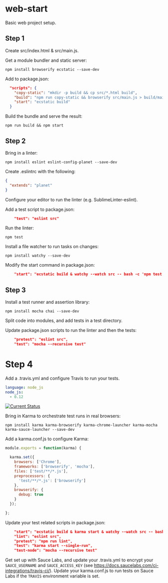 # web-start

Basic web project setup.

## Step 1

Create src/index.html & src/main.js.

Get a module bundler and static server:

    npm install browserify ecstatic --save-dev

Add to package.json:

```json
  "scripts": {
    "copy-static": "mkdir -p build && cp src/*.html build",
    "build": "npm run copy-static && browserify src/main.js > build/main.js",
    "start": "ecstatic build"
  }
```

Build the bundle and serve the result:

    npm run build && npm start

## Step 2

Bring in a linter:

    npm install eslint eslint-config-planet --save-dev

Create .eslintrc with the following:

```json
{
  "extends": "planet"
}
```

Configure your editor to run the linter (e.g. SublimeLinter-eslint).

Add a test script to package.json:

```json
    "test": "eslint src"
```

Run the linter:

    npm test

Install a file watcher to run tasks on changes:

    npm install watchy --save-dev

Modify the start command in package.json:

```json
    "start": "ecstatic build & watchy --watch src -- bash -c 'npm test && npm run build'",
```

## Step 3

Install a test runner and assertion library:

    npm install mocha chai --save-dev

Split code into modules, and add tests in a test directory.

Update package.json scripts to run the linter and then the tests:

```json
    "pretest": "eslint src",
    "test": "mocha --recursive test"
```

# Step 4

Add a .travis.yml and configure Travis to run your tests.

```yml
language: node_js
node_js:
  - 0.12
```

[![Current Status](https://secure.travis-ci.org/tschaub/web-start.svg?branch=master)](https://travis-ci.org/tschaub/web-start)

Bring in Karma to orchestrate test runs in real browsers:

    npm install karma karma-browserify karma-chrome-launcher karma-mocha karma-sauce-launcher --save-dev

Add a karma.conf.js to configure Karma:
```js
module.exports = function(karma) {

  karma.set({
    browsers: ['Chrome'],
    frameworks: ['browserify', 'mocha'],
    files: ['test/**/*.js'],
    preprocessors: {
      'test/**/*.js': ['browserify']
    },
    browserify: {
      debug: true
    }
  });

};
```

Update your test related scripts in package.json:
```json
    "start": "ecstatic build & karma start & watchy --watch src -- bash -c 'npm run lint && npm run build'",
    "lint": "eslint src",
    "pretest": "npm run lint",
    "test": "karma start --single-run",
    "test-node": "mocha --recursive test"
```

Get set up with Sauce Labs, and update your .travis.yml to encrypt your `SAUCE_USERNAME` and `SAUCE_ACCESS_KEY` (see https://docs.saucelabs.com/ci-integrations/travis-ci/).  Update your karma.conf.js to run tests on Sauce Labs if the `TRAVIS` environment variable is set.
